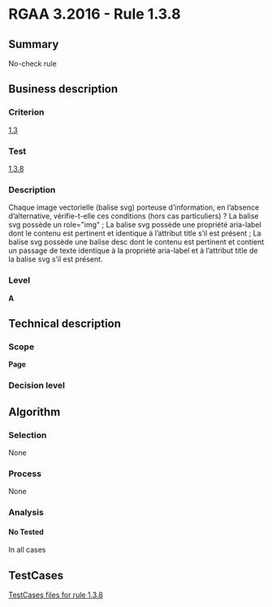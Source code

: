 # RGAA 3.2016 - Rule 1.3.8

## Summary
No-check rule


## Business description

### Criterion
[1.3](http://references.modernisation.gouv.fr/rgaa-accessibilite/criteres.html#crit-1-3)

### Test
[1.3.8](http://references.modernisation.gouv.fr/rgaa-accessibilite/criteres.html#test-1-3-8)

### Description
Chaque image vectorielle (balise svg) porteuse d’information, en l’absence d’alternative, vérifie-t-elle ces conditions (hors cas particuliers) ? La balise svg possède un role="img" ; La balise svg possède une propriété aria-label dont le contenu est pertinent et identique à l’attribut title s’il est présent ; La balise svg possède une balise desc dont le contenu est pertinent et contient un passage de texte identique à la propriété aria-label et à l’attribut title de la balise svg s’il est présent.

### Level
**A**


## Technical description

### Scope
**Page**

### Decision level


## Algorithm

### Selection
None

### Process
None

### Analysis

#### No Tested
In all cases


##  TestCases

[TestCases files for rule 1.3.8](https://github.com/Asqatasun/Asqatasun/tree/RGAA_3.2016/rules/rules-rgaa3.2016/src/test/resources/testcases/rgaa32016/Rgaa32016Rule010308/)


